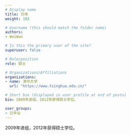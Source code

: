 ```yaml
---
# Display name
title: 万伟
weight: 102

# Username (this should match the folder name)
authors:
- WeiWan

# Is this the primary user of the site?
superuser: false

# Role/position
role: 硕士

# Organizations/Affiliations
organizations:
- name: 清华大学
  url: "https://www.tsinghua.edu.cn/"

# Short bio (displayed in user profile at end of posts)
bio: 2009年进组，2012年获得硕士学位。

user_groups:
- 已毕业
---
```


2009年进组，2012年获得硕士学位。